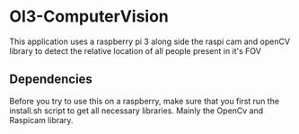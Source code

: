 # OI3-ComputerVision
This application uses a raspberry pi 3 along side the raspi cam and openCV library to detect the relative location of all people present in it's FOV

## Dependencies 
Before you try to use this on a raspberry, make sure that you first run the install.sh script to get all necessary libraries.
Mainly the OpenCv and Raspicam library.
